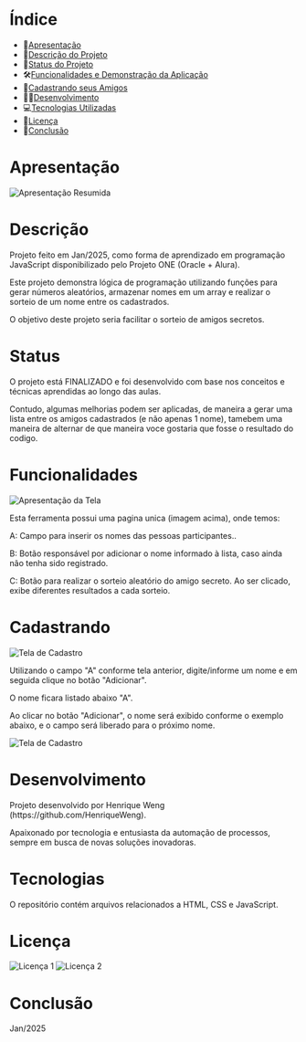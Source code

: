 # Índice 

* 📜[Apresentação](#Apresentação)
* 📝[Descrição do Projeto](#descrição)
* 🔄[Status do Projeto](#status)
* 🛠[Funcionalidades e Demonstração da Aplicação](#funcionalidades)
* 👥[Cadastrando seus Amigos](#cadastrando)
* 👨‍💻[Desenvolvimento](#desenvolvimento)
* 💻[Tecnologias Utilizadas](#tecnologias-utilizadas)
* 📄[Licença](#licença)
* 🎯[Conclusão](#conclusão)


# Apresentação
![Apresentação Resumida](assets/Descrição-Amigo-Secreto.png)

# Descrição
<p>Projeto feito em Jan/2025, como forma de aprendizado em programação JavaScript disponibilizado pelo Projeto ONE (Oracle + Alura).</p>
<p>Este projeto demonstra lógica de programação utilizando funções para gerar números aleatórios, armazenar nomes em um array e realizar o sorteio de um nome entre os cadastrados.</p>
<p></p>
<p>O objetivo deste projeto seria facilitar o sorteio de amigos secretos.</p>

# Status
<p>O projeto está FINALIZADO e foi desenvolvido com base nos conceitos e técnicas aprendidas ao longo das aulas.</p>
<p>Contudo, algumas melhorias podem ser aplicadas, de maneira a gerar uma lista entre os amigos cadastrados (e não apenas 1 nome), tamebem uma maneira de alternar de que maneira voce gostaria que fosse o resultado do codigo.</p>

# Funcionalidades
![Apresentação da Tela](assets/Funcionalidades.png)
<p></p>
<p>Esta ferramenta possui uma pagina unica (imagem acima), onde temos:</p>
<p>A: Campo para inserir os nomes das pessoas participantes..</p>
<p>B: Botão responsável por adicionar o nome informado à lista, caso ainda não tenha sido registrado.</p>
<p>C: Botão para realizar o sorteio aleatório do amigo secreto. Ao ser clicado, exibe diferentes resultados a cada sorteio.</p>
<p></p>

# Cadastrando
![Tela de Cadastro](assets/Adicionar-Nome.jpg)
<p></p>
<p>Utilizando o campo "A" conforme tela anterior, digite/informe um nome e em seguida clique no botão "Adicionar".</p>
<p>O nome ficara listado abaixo "A".</p>
<p></p>
<p>Ao clicar no botão "Adicionar", o nome será exibido conforme o exemplo abaixo, e o campo será liberado para o próximo nome.</p>

![Tela de Cadastro](assets/Nome-Adicionado.jpg)

# Desenvolvimento
<p>Projeto desenvolvido por Henrique Weng (https://github.com/HenriqueWeng).</p>
<p>Apaixonado por tecnologia e entusiasta da automação de processos, sempre em busca de novas soluções inovadoras.</p>

# Tecnologias
<p>O repositório contém arquivos relacionados a HTML, CSS e JavaScript.</p>

# Licença
![Licença 1](assets/AluraOracle.jpg)
![Licença 2](assets/one.jpg)


# Conclusão
<p>Jan/2025</p> 

